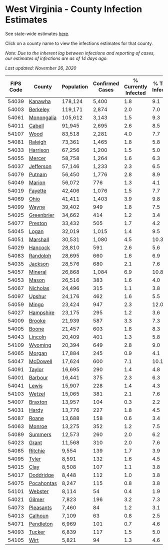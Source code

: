 # West Virginia - County Infection Estimates

See state-wide estimates [here](/infections/us-wv).

Click on a county name to view the infections estimates for that county.

*Note: Due to the inherent lag between infections and reporting of cases, our estimates of infections are as of 14 days ago.*

*Last updated: November 26, 2020*

|   FIPS Code |                   County |   Population |   Confirmed Cases |   % Currently Infected |   % Total Infected |
|-------------|--------------------------|--------------|-------------------|------------------------|--------------------|
|       54039 |       [Kanawha](kanawha) |      178,124 |             5,400 |                    1.8 |                9.1 |
|       54003 |     [Berkeley](berkeley) |      119,171 |             2,874 |                    2.0 |                7.0 |
|       54061 | [Monongalia](monongalia) |      105,612 |             3,143 |                    1.5 |                9.3 |
|       54011 |         [Cabell](cabell) |       91,945 |             2,695 |                    2.6 |                8.5 |
|       54107 |             [Wood](wood) |       83,518 |             2,281 |                    4.0 |                7.7 |
|       54081 |       [Raleigh](raleigh) |       73,361 |             1,465 |                    1.8 |                5.8 |
|       54033 |     [Harrison](harrison) |       67,256 |             1,200 |                    1.5 |                5.0 |
|       54055 |         [Mercer](mercer) |       58,758 |             1,264 |                    1.6 |                6.3 |
|       54037 |   [Jefferson](jefferson) |       57,146 |             1,233 |                    2.3 |                6.5 |
|       54079 |         [Putnam](putnam) |       56,450 |             1,776 |                    2.8 |                8.9 |
|       54049 |         [Marion](marion) |       56,072 |               776 |                    1.3 |                4.1 |
|       54019 |       [Fayette](fayette) |       42,406 |             1,076 |                    1.5 |                7.7 |
|       54069 |             [Ohio](ohio) |       41,411 |             1,403 |                    3.9 |                9.8 |
|       54099 |           [Wayne](wayne) |       39,402 |               949 |                    1.8 |                7.5 |
|       54025 | [Greenbrier](greenbrier) |       34,662 |               414 |                    1.2 |                3.4 |
|       54077 |       [Preston](preston) |       33,432 |               505 |                    1.7 |                4.2 |
|       54045 |           [Logan](logan) |       32,019 |             1,015 |                    1.4 |                9.5 |
|       54051 |     [Marshall](marshall) |       30,531 |             1,080 |                    4.5 |               10.3 |
|       54029 |       [Hancock](hancock) |       28,810 |               591 |                    2.6 |                5.6 |
|       54083 |     [Randolph](randolph) |       28,695 |               660 |                    1.6 |                6.9 |
|       54035 |       [Jackson](jackson) |       28,576 |               680 |                    2.1 |                7.6 |
|       54057 |       [Mineral](mineral) |       26,868 |             1,084 |                    6.9 |               10.8 |
|       54053 |           [Mason](mason) |       26,516 |               383 |                    1.6 |                4.0 |
|       54067 |     [Nicholas](nicholas) |       24,496 |               315 |                    1.1 |                3.8 |
|       54097 |         [Upshur](upshur) |       24,176 |               462 |                    1.6 |                5.5 |
|       54059 |           [Mingo](mingo) |       23,424 |               947 |                    2.3 |               12.0 |
|       54027 |   [Hampshire](hampshire) |       23,175 |               295 |                    1.2 |                3.6 |
|       54009 |         [Brooke](brooke) |       21,939 |               587 |                    3.3 |                7.3 |
|       54005 |           [Boone](boone) |       21,457 |               603 |                    1.8 |                8.3 |
|       54043 |       [Lincoln](lincoln) |       20,409 |               401 |                    1.3 |                5.8 |
|       54109 |       [Wyoming](wyoming) |       20,394 |               649 |                    2.8 |                9.0 |
|       54065 |         [Morgan](morgan) |       17,884 |               245 |                    0.9 |                4.1 |
|       54047 |     [McDowell](mcdowell) |       17,624 |               600 |                    7.1 |               10.1 |
|       54091 |         [Taylor](taylor) |       16,695 |               290 |                    1.4 |                4.8 |
|       54001 |       [Barbour](barbour) |       16,441 |               375 |                    2.3 |                6.3 |
|       54041 |           [Lewis](lewis) |       15,907 |               228 |                    1.4 |                4.3 |
|       54103 |         [Wetzel](wetzel) |       15,065 |               381 |                    2.1 |                7.6 |
|       54007 |       [Braxton](braxton) |       13,957 |               104 |                    0.3 |                2.2 |
|       54031 |           [Hardy](hardy) |       13,776 |               227 |                    1.8 |                4.5 |
|       54087 |           [Roane](roane) |       13,688 |               158 |                    0.6 |                3.4 |
|       54063 |         [Monroe](monroe) |       13,275 |               352 |                    1.2 |                7.5 |
|       54089 |       [Summers](summers) |       12,573 |               260 |                    2.0 |                6.2 |
|       54023 |           [Grant](grant) |       11,568 |               310 |                    2.0 |                7.6 |
|       54085 |       [Ritchie](ritchie) |        9,554 |               139 |                    1.7 |                3.9 |
|       54095 |           [Tyler](tyler) |        8,591 |               132 |                    1.6 |                4.5 |
|       54015 |             [Clay](clay) |        8,508 |               107 |                    1.1 |                3.8 |
|       54017 |   [Doddridge](doddridge) |        8,448 |               112 |                    1.0 |                3.8 |
|       54075 | [Pocahontas](pocahontas) |        8,247 |               115 |                    0.8 |                3.8 |
|       54101 |       [Webster](webster) |        8,114 |                54 |                    0.4 |                1.9 |
|       54021 |         [Gilmer](gilmer) |        7,823 |               196 |                    3.2 |                7.3 |
|       54073 |   [Pleasants](pleasants) |        7,460 |                84 |                    1.2 |                3.1 |
|       54013 |       [Calhoun](calhoun) |        7,109 |                63 |                    0.8 |                2.5 |
|       54071 |   [Pendleton](pendleton) |        6,969 |               101 |                    0.7 |                4.6 |
|       54093 |         [Tucker](tucker) |        6,839 |               117 |                    1.5 |                5.0 |
|       54105 |             [Wirt](wirt) |        5,821 |                94 |                    1.3 |                4.6 |